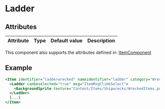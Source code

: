 # Ladder


## Attributes

| Attribute|Type|Default value|Description |
| ---|---|---|--- |

This component also supports the attributes defined in: [ItemComponent](ItemComponent.md)


## Example
```xml
<Item identifier="ladderwrecked" nameidentifier="ladder" category="Wrecked" tags="ladder" resizevertical="true">
  <Ladder canbeselected="true" msg="ItemMsgClimbSelect">
    <BackgroundSprite texture="Content/Items/Shipwrecks/WreckedItems.png" depth="0.05" sourcerect="973,523,13,120" origin="1,0" />
  </Ladder>
  [...]
</Item>
```

